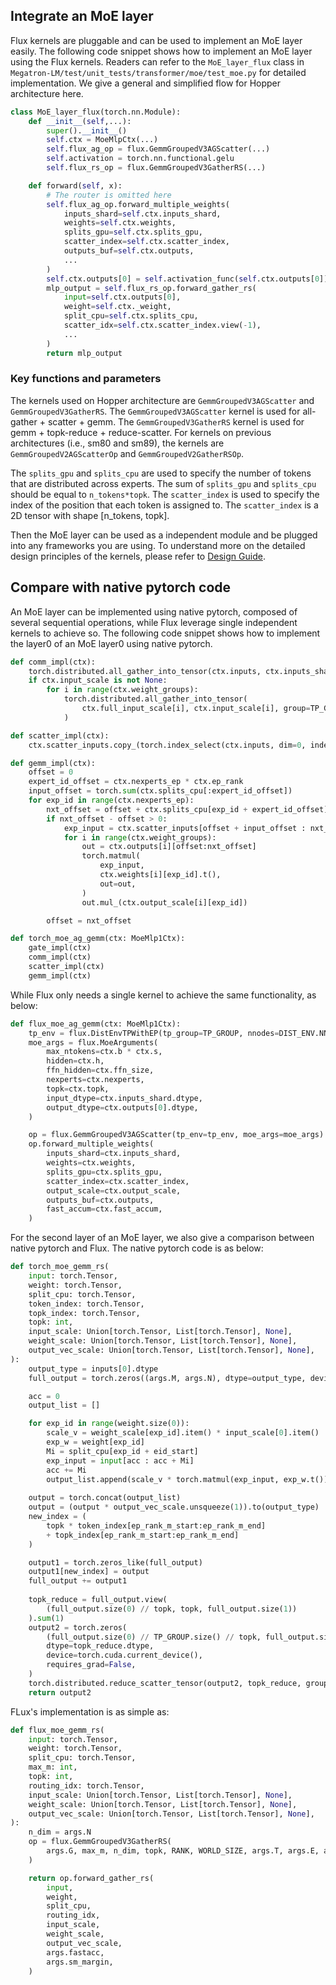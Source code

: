 

## Integrate an MoE layer
Flux kernels are pluggable and can be used to implement an MoE layer easily. The following code snippet shows how to implement an MoE layer using the Flux kernels.
Readers can refer to the `MoE_layer_flux` class in `Megatron-LM/test/unit_tests/transformer/moe/test_moe.py` for detailed implementation. We give a general and simplified flow for Hopper architecture here.

```python
class MoE_layer_flux(torch.nn.Module):
    def __init__(self,...):
        super().__init__()
        self.ctx = MoeMlpCtx(...)
        self.flux_ag_op = flux.GemmGroupedV3AGScatter(...)
        self.activation = torch.nn.functional.gelu
        self.flux_rs_op = flux.GemmGroupedV3GatherRS(...)

    def forward(self, x):
        # The router is omitted here
        self.flux_ag_op.forward_multiple_weights(
            inputs_shard=self.ctx.inputs_shard,
            weights=self.ctx.weights,
            splits_gpu=self.ctx.splits_gpu,
            scatter_index=self.ctx.scatter_index,
            outputs_buf=self.ctx.outputs,
            ...
        )
        self.ctx.outputs[0] = self.activation_func(self.ctx.outputs[0])
        mlp_output = self.flux_rs_op.forward_gather_rs(
            input=self.ctx.outputs[0],
            weight=self.ctx._weight,
            split_cpu=self.ctx.splits_cpu,
            scatter_idx=self.ctx.scatter_index.view(-1),
            ...
        )
        return mlp_output
```

### Key functions and parameters
The kernels used on Hopper architecture are `GemmGroupedV3AGScatter` and `GemmGroupedV3GatherRS`. The `GemmGroupedV3AGScatter` kernel is used for all-gather + scatter + gemm. The `GemmGroupedV3GatherRS` kernel is used for gemm + topk-reduce + reduce-scatter. For kernels on previous architectures (i.e., sm80 and sm89), the kernels are `GemmGroupedV2AGScatterOp` and `GemmGroupedV2GatherRSOp`.

The `splits_gpu` and `splits_cpu` are used to specify the number of tokens that are distributed across experts. The sum of `splits_gpu` and `splits_cpu` should be equal to `n_tokens*topk`. The `scatter_index` is used to specify the index of the position that each token is assigned to. The `scatter_index` is a 2D tensor with shape [n_tokens, topk].

Then the MoE layer can be used as a independent module and be plugged into any frameworks you are using. To understand more on the detailed design principles of the kernels, please refer to [Design Guide](https://github.com/bytedance/flux/blob/main/docs/design.md).

## Compare with native pytorch code

An MoE layer can be implemented using native pytorch, composed of several sequential operations, while Flux leverage single independent kernels to achieve so. The following code snippet shows how to implement the layer0 of an MoE layer0 using native pytorch.

```python
def comm_impl(ctx):
    torch.distributed.all_gather_into_tensor(ctx.inputs, ctx.inputs_shard, group=TP_GROUP)
    if ctx.input_scale is not None:
        for i in range(ctx.weight_groups):
            torch.distributed.all_gather_into_tensor(
                ctx.full_input_scale[i], ctx.input_scale[i], group=TP_GROUP
            )

def scatter_impl(ctx):
    ctx.scatter_inputs.copy_(torch.index_select(ctx.inputs, dim=0, index=ctx.gather_index))

def gemm_impl(ctx):
    offset = 0
    expert_id_offset = ctx.nexperts_ep * ctx.ep_rank
    input_offset = torch.sum(ctx.splits_cpu[:expert_id_offset])
    for exp_id in range(ctx.nexperts_ep):
        nxt_offset = offset + ctx.splits_cpu[exp_id + expert_id_offset]
        if nxt_offset - offset > 0:
            exp_input = ctx.scatter_inputs[offset + input_offset : nxt_offset + input_offset]
            for i in range(ctx.weight_groups):
                out = ctx.outputs[i][offset:nxt_offset]
                torch.matmul(
                    exp_input,
                    ctx.weights[i][exp_id].t(),
                    out=out,
                )
                out.mul_(ctx.output_scale[i][exp_id])

        offset = nxt_offset

def torch_moe_ag_gemm(ctx: MoeMlp1Ctx):
    gate_impl(ctx)
    comm_impl(ctx)
    scatter_impl(ctx)
    gemm_impl(ctx)

```

While Flux only needs a single kernel to achieve the same functionality, as below:

```python
def flux_moe_ag_gemm(ctx: MoeMlp1Ctx):    
    tp_env = flux.DistEnvTPWithEP(tp_group=TP_GROUP, nnodes=DIST_ENV.NNODES, ep_group=EP_GROUP)
    moe_args = flux.MoeArguments(
        max_ntokens=ctx.b * ctx.s,
        hidden=ctx.h,
        ffn_hidden=ctx.ffn_size,
        nexperts=ctx.nexperts,
        topk=ctx.topk,
        input_dtype=ctx.inputs_shard.dtype,
        output_dtype=ctx.outputs[0].dtype,
    )

    op = flux.GemmGroupedV3AGScatter(tp_env=tp_env, moe_args=moe_args)
    op.forward_multiple_weights(
        inputs_shard=ctx.inputs_shard,
        weights=ctx.weights,
        splits_gpu=ctx.splits_gpu,
        scatter_index=ctx.scatter_index,
        output_scale=ctx.output_scale,
        outputs_buf=ctx.outputs,
        fast_accum=ctx.fast_accum,
    )
```

For the second layer of an MoE layer, we also give a comparison between native pytorch and Flux.
The native pytorch code is as below:

```python
def torch_moe_gemm_rs(
    input: torch.Tensor,
    weight: torch.Tensor,
    split_cpu: torch.Tensor,
    token_index: torch.Tensor,
    topk_index: torch.Tensor,
    topk: int,
    input_scale: Union[torch.Tensor, List[torch.Tensor], None],
    weight_scale: Union[torch.Tensor, List[torch.Tensor], None],
    output_vec_scale: Union[torch.Tensor, List[torch.Tensor], None],
):
    output_type = inputs[0].dtype
    full_output = torch.zeros((args.M, args.N), dtype=output_type, device=inputs[0].device)

    acc = 0
    output_list = []

    for exp_id in range(weight.size(0)):
        scale_v = weight_scale[exp_id].item() * input_scale[0].item()
        exp_w = weight[exp_id]
        Mi = split_cpu[exp_id + eid_start]
        exp_input = input[acc : acc + Mi]
        acc += Mi
        output_list.append(scale_v * torch.matmul(exp_input, exp_w.t()))
        
    output = torch.concat(output_list)
    output = (output * output_vec_scale.unsqueeze(1)).to(output_type)
    new_index = (
        topk * token_index[ep_rank_m_start:ep_rank_m_end]
        + topk_index[ep_rank_m_start:ep_rank_m_end]
    )

    output1 = torch.zeros_like(full_output)
    output1[new_index] = output
    full_output += output1
        
    topk_reduce = full_output.view(
        (full_output.size(0) // topk, topk, full_output.size(1))
    ).sum(1)
    output2 = torch.zeros(
        (full_output.size(0) // TP_GROUP.size() // topk, full_output.size(1)),
        dtype=topk_reduce.dtype,
        device=torch.cuda.current_device(),
        requires_grad=False,
    )
    torch.distributed.reduce_scatter_tensor(output2, topk_reduce, group=TP_GROUP)
    return output2
```
FLux's implementation is as simple as:

```python
def flux_moe_gemm_rs(
    input: torch.Tensor,
    weight: torch.Tensor,
    split_cpu: torch.Tensor,
    max_m: int,
    topk: int,
    routing_idx: torch.Tensor,
    input_scale: Union[torch.Tensor, List[torch.Tensor], None],
    weight_scale: Union[torch.Tensor, List[torch.Tensor], None],
    output_vec_scale: Union[torch.Tensor, List[torch.Tensor], None],
):
    n_dim = args.N
    op = flux.GemmGroupedV3GatherRS(
        args.G, max_m, n_dim, topk, RANK, WORLD_SIZE, args.T, args.E, args.inputgroups
    )

    return op.forward_gather_rs(
        input,
        weight,
        split_cpu,
        routing_idx,
        input_scale,
        weight_scale,
        output_vec_scale,
        args.fastacc,
        args.sm_margin,
    )
```